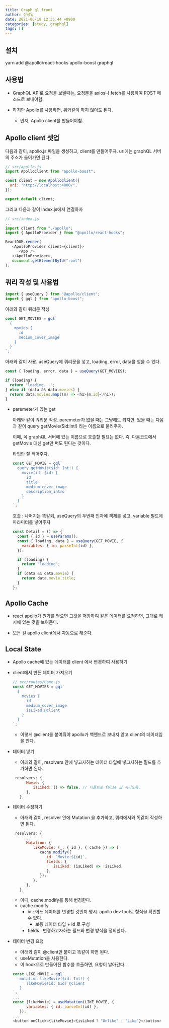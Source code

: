 ```yaml
---
title: Graph ql front
author: 신성일
date: 2021-06-19 12:35:44 +0900
categories: [study, graphql]
tags: []
---
```


## 설치

yarn add @apollo/react-hooks apollo-boost graphql

## 사용법

- GraphQL API로 요청을 보낼때는, 요청문을 axios나 fetch를 사용하여 POST 메소드로 보내야함.

- 하지만 Apollo를 사용하면, 위와같이 하지 않아도 된다.
  - 먼저, Apollo client를 만들어야함.

## Apollo client 셋업

다음과 같이, apollo.js 파일을 생성하고, client를 만들어주자. uri에는 graphQL 서버의 주소가 들어가면 된다.

```js
// src/apollo.js
import ApolloClient from "apollo-boost";

const client = new ApolloClient({
  uri: "http://localhost:4000/",
});

export default client;
```

그리고 다음과 같이 index.js에서 연결하자

```js
// src/index.js
...
import client from "./apollo";
import { ApolloProvider } from "@apollo/react-hooks";

ReactDOM.render(
   <ApolloProvider client={client}>
      <App />
   </ApolloProvider>,
   document.getElementById("root")
);
```

## 쿼리 작성 및 사용법

```js
import { useQuery } from "@apollo/client";
import { gql } from "apollo-boost";
```

아래와 같이 쿼리문 작성

```js
const GET_MOVIES = gql`
  {
    movies {
      id
      medium_cover_image
    }
  }
`;
```

아래와 같이 사용. useQuery에 쿼리문을 넣고, loading, error, data를 얻을 수 있다.

```js
const { loading, error, data } = useQuery(GET_MOVIES);

if (loading) {
  return "loading...";
} else if (data && data.movies) {
  return data.movies.map((m) => <h1>{m.id}</h1>);
}
```

- paremeter가 있는 get

  아래와 같이 쿼리문 작성. paremeter가 없을 때는 그냥해도 되지만, 있을 때는 다음과 같이 query getMovie($id:Int!) 라는 이름으로 불러주자.

  이때, 꼭 graphQL 서버에 있는 이름으로 호출할 필요는 없다. 즉, 다음코드에서 getMovie 대신 get만 써도 된다는 것이다.

  타입만 잘 적어주자.

  ```js
  const GET_MOVIE = gql`
    query getMovie($id: Int!) {
      movie(id: $id) {
        id
        title
        medium_cover_image
        description_intro
      }
    }
  `;
  ```

  호출 : 나머지는 똑같되, useQuery의 두번째 인자에 객체를 넣고, variable 필드에 파라미터를 넣어주자

  ```js
  const Detail = () => {
    const { id } = useParams();
    const { loading, data } = useQuery(GET_MOVIE, {
      variables: { id: parseInt(id) },
    });
  
    if (loading) {
      return "loading";
    }
    if (data && data.movie) {
      return data.movie.title;
    }
  };
  ```

## Apollo Cache

- react apollo가 뭔가를 얻으면 그것을 저장하여 같은 데이터를 요청하면, 그대로 캐시에 있는 것을 보여준다.

- 모든 걸 apollo client에서 자동으로 해준다.

## Local State

- Apollo cache에 있는 데이터를 client 에서 변경하여 사용하기

- client에서 만든 데이터 가져오기

  ```js
  // src/routes/Home.js
  const GET_MOVIES = gql`
    {
      movies {
        id
        medium_cover_image
        isLiked @client
      }
    }
  `;
  ```

  - 이렇게 @client를 붙여줘야 apollo가 백엔드로 보내지 않고 client의 데이터임을 안다.

- 데이터 넣기

  - 아래와 같이, resolvers 안에 넣고자하는 데이터 타입에 넣고자하는 필드를 추가하면 된다.

  ```js
   resolvers: {
        Movie: {
           isLiked: () => false, // 디폴트로 false 값 지니도록.
        },
     },
  ```

- 데이터 수정하기

  - 아래와 같이, resolver 안에 Mutation 을 추가하고, 쿼리에서와 똑같이 작성하면 된다.

  ```js
   resolvers: {
       ...
        Mutation: {
           likeMovie: (_, { id }, { cache }) => {
              cache.modify({
                 id: `Movie:${id}`,
                 fields: {
                    isLiked: (isLiked) => !isLiked,
                 },
              });
           },
        },
     },
  ```

  - 이때, cache.modify를 통해 변경한다.
  - cache.modify
    - id : 어느 데이터를 변경할 것인지 명시. apollo dev tool로 형식을 확인할 수 있다.
      - 보통 데이터 타입 + id 로 구성
    - fields : 변경하고자하는 필드와 변경 방식을 정의한다.

- 데이터 변경 요청

  - 아래와 같이 @client만 붙이고 똑같이 하면 된다.
  - useMutation을 사용한다.
  - 이 hook으로 만들어진 함수를 호출하면, 요청이 날아간다.

  ```js
  const LIKE_MOVIE = gql`
     mutation likeMovie($id: Int!) {
        likeMovie(id: $id) @client
     }
  `;
  ...
  const [likeMovie] = useMutation(LIKE_MOVIE, {
        variables: { id: parseInt(id) },
     });
  ...
  <button onClick={likeMovie}>{isLiked ? "Unlike" : "Like"}</button>
  ```
